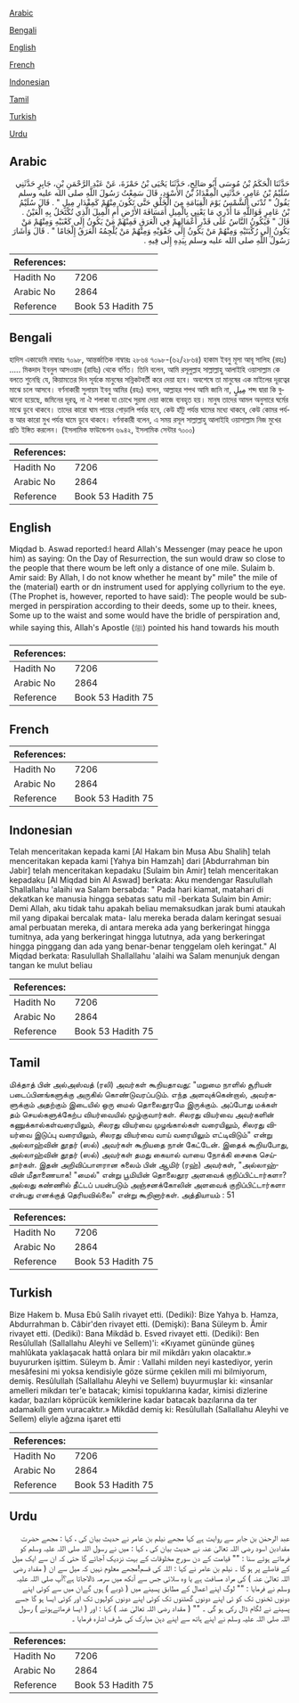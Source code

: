 [Arabic](#arabic)

[Bengali](#bengali)

[English](#english)

[French](#french)

[Indonesian](#indonesian)

[Tamil](#tamil)

[Turkish](#turkish)

[Urdu](#urdu)

## Arabic


<div dir="rtl" lang="ar" style={{fontSize:'larger',backgroundColor:'#f8f9fa',padding:20}}>
حَدَّثَنَا الْحَكَمُ بْنُ مُوسَى أَبُو صَالِحٍ، حَدَّثَنَا يَحْيَى بْنُ حَمْزَةَ، عَنْ عَبْدِ الرَّحْمَنِ بْنِ، جَابِرٍ حَدَّثَنِي سُلَيْمُ بْنُ عَامِرٍ، حَدَّثَنِي الْمِقْدَادُ بْنُ الأَسْوَدِ، قَالَ سَمِعْتُ رَسُولَ اللَّهِ صلى الله عليه وسلم يَقُولُ ‏"‏ تُدْنَى الشَّمْسُ يَوْمَ الْقِيَامَةِ مِنَ الْخَلْقِ حَتَّى تَكُونَ مِنْهُمْ كَمِقْدَارِ مِيلٍ ‏"‏ ‏.‏ قَالَ سُلَيْمُ بْنُ عَامِرٍ فَوَاللَّهِ مَا أَدْرِي مَا يَعْنِي بِالْمِيلِ أَمَسَافَةَ الأَرْضِ أَمِ الْمِيلَ الَّذِي تُكْتَحَلُ بِهِ الْعَيْنُ ‏.‏ قَالَ ‏"‏ فَيَكُونُ النَّاسُ عَلَى قَدْرِ أَعْمَالِهِمْ فِي الْعَرَقِ فَمِنْهُمْ مَنْ يَكُونُ إِلَى كَعْبَيْهِ وَمِنْهُمْ مَنْ يَكُونُ إِلَى رُكْبَتَيْهِ وَمِنْهُمْ مَنْ يَكُونُ إِلَى حَقْوَيْهِ وَمِنْهُمْ مَنْ يُلْجِمُهُ الْعَرَقُ إِلْجَامًا ‏"‏ ‏.‏ قَالَ وَأَشَارَ رَسُولُ اللَّهِ صلى الله عليه وسلم بِيَدِهِ إِلَى فِيهِ ‏.‏
</div>
<div style={{backgroundColor:'#f8f9fa',padding:20, marginBottom: 10}}><table> <thead> <tr> <th>References:</th> <th></th> </tr> </thead> <tbody><tr><td>Hadith No</td><td>7206</td></tr><tr><td>Arabic No</td><td>2864</td></tr><tr><td>Reference</td><td>Book 53 Hadith 75</td></tr></tbody></table></div>

## Bengali


<div dir="ltr" lang="bn" style={{fontSize:'larger',backgroundColor:'#f8f9fa',padding:20}}>
হাদিস একাডেমি নাম্বারঃ ৭০৯৮, আন্তর্জাতিক নাম্বারঃ ২৮৬৪ ৭০৯৮-(৬২/২৮৬৪) হাকাম ইবনু মূসা আবূ সালিহ (রহঃ) ..... মিকদাদ ইবনুল আসওয়াদ (রাযিঃ) থেকে বর্ণিত। তিনি বলেন, আমি রসূলুল্লাহ সাল্লাল্লাহু আলাইহি ওয়াসাল্লাম কে বলতে শুনেছি যে, কিয়ামতের দিন সূর্যকে মানুষের সন্নিকটবর্তী করে দেয়া হবে। অবশেষে তা মানুষের এক মাইলের দূরত্বের মাঝে চলে আসবে। বর্ণনাকারী সুলায়ম ইবনু আমির (রহঃ) বলেন, আল্লাহর শপথ আমি জানি না, مِيلٍ শব্দ দ্বারা কি বুঝানো হয়েছে, জমিনের দূরত্ব, না ঐ শলাকা যা চোখে সুরমা দেয়া কাজে ব্যবহৃত হয়। মানুষ তাদের আমল অনুসারে ঘর্মের মাঝে ডুবে থাকবে। তাদের কারো ঘাম পায়ের গোড়ালি পর্যন্ত হবে, কেউ হাঁটু পর্যন্ত ঘামের মধ্যে থাকবে, কেউ কোমর পর্যন্ত আর কারো মুখ পর্যন্ত ঘামে ডুবে থাকবে। বর্ণনাকারী বলেন, এ সময় রসূল সাল্লাল্লাহু আলাইহি ওয়াসাল্লাম নিজ মুখের প্রতি ইঙ্গিত করলেন। (ইসলামিক ফাউন্ডেশন ৬৯৪২, ইসলামিক সেন্টার ৭০০০)
</div>
<div style={{backgroundColor:'#f8f9fa',padding:20, marginBottom: 10}}><table> <thead> <tr> <th>References:</th> <th></th> </tr> </thead> <tbody><tr><td>Hadith No</td><td>7206</td></tr><tr><td>Arabic No</td><td>2864</td></tr><tr><td>Reference</td><td>Book 53 Hadith 75</td></tr></tbody></table></div>

## English


<div dir="ltr" lang="en" style={{fontSize:'larger',backgroundColor:'#f8f9fa',padding:20}}>
Miqdad b. Aswad reported:I heard Allah's Messenger (may peace he upon him) as saying: On the Day of Resurrection, the sun would draw so close to the people that there woum be left only a distance of one mile. Sulaim b. Amir said: By Allah, I do not know whether he meant by" mile" the mile of the (material) earth or dn instrument used for applying collyrium to the eye. (The Prophet is, however, reported to have said): The people would be submerged in perspiration according to their deeds, some up to their. knees, Some up to the waist and some would have the bridle of perspiration and, while saying this, Allah's Apostle (ﷺ) pointed his hand towards his mouth
</div>
<div style={{backgroundColor:'#f8f9fa',padding:20, marginBottom: 10}}><table> <thead> <tr> <th>References:</th> <th></th> </tr> </thead> <tbody><tr><td>Hadith No</td><td>7206</td></tr><tr><td>Arabic No</td><td>2864</td></tr><tr><td>Reference</td><td>Book 53 Hadith 75</td></tr></tbody></table></div>

## French


<div dir="ltr" lang="fr" style={{fontSize:'larger',backgroundColor:'#f8f9fa',padding:20}}>

</div>
<div style={{backgroundColor:'#f8f9fa',padding:20, marginBottom: 10}}><table> <thead> <tr> <th>References:</th> <th></th> </tr> </thead> <tbody><tr><td>Hadith No</td><td>7206</td></tr><tr><td>Arabic No</td><td>2864</td></tr><tr><td>Reference</td><td>Book 53 Hadith 75</td></tr></tbody></table></div>

## Indonesian


<div dir="ltr" lang="id" style={{fontSize:'larger',backgroundColor:'#f8f9fa',padding:20}}>
Telah menceritakan kepada kami [Al Hakam bin Musa Abu Shalih] telah menceritakan kepada kami [Yahya bin Hamzah] dari [Abdurrahman bin Jabir] telah menceritakan kepadaku [Sulaim bin Amir] telah menceritakan kepadaku [Al Miqdad bin Al Aswad] berkata: Aku mendengar Rasulullah Shallallahu 'alaihi wa Salam bersabda: " Pada hari kiamat, matahari di dekatkan ke manusia hingga sebatas satu mil -berkata Sulaim bin Amir: Demi Allah, aku tidak tahu apakah beliau memaksudkan jarak bumi ataukah mil yang dipakai bercalak mata- lalu mereka berada dalam keringat sesuai amal perbuatan mereka, di antara mereka ada yang berkeringat hingga tumitnya, ada yang berkeringat hingga lututnya, ada yang berkeringat hingga pinggang dan ada yang benar-benar tenggelam oleh keringat." Al Miqdad berkata: Rasulullah Shallallahu 'alaihi wa Salam menunjuk dengan tangan ke mulut beliau
</div>
<div style={{backgroundColor:'#f8f9fa',padding:20, marginBottom: 10}}><table> <thead> <tr> <th>References:</th> <th></th> </tr> </thead> <tbody><tr><td>Hadith No</td><td>7206</td></tr><tr><td>Arabic No</td><td>2864</td></tr><tr><td>Reference</td><td>Book 53 Hadith 75</td></tr></tbody></table></div>

## Tamil


<div dir="ltr" lang="ta" style={{fontSize:'larger',backgroundColor:'#f8f9fa',padding:20}}>
மிக்தாத் பின் அல்அஸ்வத் (ரலி) அவர்கள் கூறியதாவது: "மறுமை நாளில் சூரியன் படைப்பினங்களுக்கு அருகில் கொண்டுவரப்படும். எந்த அளவுக்கென்றால், அவர்களுக்கும் அதற்கும் இடையில் ஒரு மைல் தொலைதூரமே இருக்கும். அப்போது மக்கள் தம் செயல்களுக்கேற்ப வியர்வையில் மூழ்குவார்கள். சிலரது வியர்வை அவர்களின் கணுக்கால்கள்வரையிலும், சிலரது வியர்வை முழங்கால்கள் வரையிலும், சிலரது வியர்வை இடுப்பு வரையிலும், சிலரது வியர்வை வாய் வரையிலும் எட்டிவிடும்" என்று அல்லாஹ்வின் தூதர் (ஸல்) அவர்கள் கூறியதை நான் கேட்டேன். இதைக் கூறியபோது, அல்லாஹ்வின் தூதர் (ஸல்) அவர்கள் தமது கையால் வாயை நோக்கி சைகை செய்தார்கள். இதன் அறிவிப்பாளரான சுலைம் பின் ஆமிர் (ரஹ்) அவர்கள், "அல்லாஹ்வின் மீதாணையாக! "மைல்" என்று பூமியின் தொலைதூர அளவைக் குறிப்பிட்டார்களா? அல்லது கண்ணில் தீட்டப் பயன்படும் அஞ்சனக்கோலின் அளவைக் குறிப்பிட்டார்களா என்பது எனக்குத் தெரியவில்லை" என்று கூறினார்கள். அத்தியாயம் : 51
</div>
<div style={{backgroundColor:'#f8f9fa',padding:20, marginBottom: 10}}><table> <thead> <tr> <th>References:</th> <th></th> </tr> </thead> <tbody><tr><td>Hadith No</td><td>7206</td></tr><tr><td>Arabic No</td><td>2864</td></tr><tr><td>Reference</td><td>Book 53 Hadith 75</td></tr></tbody></table></div>

## Turkish


<div dir="ltr" lang="tr" style={{fontSize:'larger',backgroundColor:'#f8f9fa',padding:20}}>
Bize Hakem b. Musa Ebû Salih rivayet etti. (Dediki): Bize Yahya b. Hamza, Abdurrahman b. Câbir'den rivayet etti. (Demişki): Bana Süleym b. Âmir rivayet etti. (Dediki): Bana Mikdâd b. Esved rivayet etti. (Dediki): Ben Resûlullah (Sallallahu Aleyhi ve Sellem)'i: «Kıyamet gününde güneş mahlûkata yaklaşacak hattâ onlara bir mil mikdârı yakın olacaktır.» buyururken işittim. Süleym b. Âmir : Vallahi milden neyi kastediyor, yerin mesâfesini mi yoksa kendisiyle göze sürme çekilen mili mi bilmiyorum, demiş. Resûlullah (Sallallahu Aleyhi ve Sellem) buyurmuşlar ki: «insanlar amelleri mikdarı ter'e batacak; kimisi topuklarına kadar, kimisi dizlerine kadar, bazıları köprücük kemiklerine kadar batacak bazılarına da ter adamakıllı gem vuracaktır.» Mikdâd demiş ki: Resûlullah (Sallallahu Aleyhi ve Sellem) eliyle ağzına işaret etti
</div>
<div style={{backgroundColor:'#f8f9fa',padding:20, marginBottom: 10}}><table> <thead> <tr> <th>References:</th> <th></th> </tr> </thead> <tbody><tr><td>Hadith No</td><td>7206</td></tr><tr><td>Arabic No</td><td>2864</td></tr><tr><td>Reference</td><td>Book 53 Hadith 75</td></tr></tbody></table></div>

## Urdu


<div dir="rtl" lang="ur" style={{fontSize:'larger',backgroundColor:'#f8f9fa',padding:20}}>
عبد الرحمٰن بن جابر سے روایت ہے کہا مجھے نیلم بن عامر نے حدیث بیان کی ، کہا : مجھے حضرت مقدادبن اسود رضی اللہ تعالیٰ عنہ نے حدیث بیان کی ، کہا : میں نے رسول اللہ صلی اللہ علیہ وسلم کو فرماتے ہوئے سنا : "" قیامت کے دن سورج مخلوقات کے بہت نزدیک آجائے گا حتی کہ ان سے ایک میل کے فاصلے پر ہو گا ۔ نیلم بن عامر نے کہا : اللہ کی قسم!مجھے معلوم نہیں کہ میل سے ان ( مقداد رضی اللہ تعالیٰ عنہ ) کی مراد مسافت ہے یا وہ سلائی جس سے آنکھ میں سرمہ ڈالاجاتا ہے؟آپ صلی اللہ علیہ وسلم نے فرمایا : "" لوگ اپنے اعمال کے مطابق پسینے میں ( ڈوبے ) ہوں گےان میں سے کوئی اپنے دونوں ٹخنوں تک کو ئی اپنے دونوں گھٹنوں تک کوئی اپنے دونوں کولہوں تک اور کوئی ایسا ہو گا جسے پسینے نے لگام ڈال رکی ہو گی ۔ "" ( مقداد رضی اللہ تعالیٰ عنہ ) کہا : اور ( ایسا فرماتےہوئے ) رسول اللہ صلی اللہ علیہ وسلم نے اپنے ہاتھ سے اپنے دہن مبارک کی طرف اشارہ فرمایا ۔
</div>
<div style={{backgroundColor:'#f8f9fa',padding:20, marginBottom: 10}}><table> <thead> <tr> <th>References:</th> <th></th> </tr> </thead> <tbody><tr><td>Hadith No</td><td>7206</td></tr><tr><td>Arabic No</td><td>2864</td></tr><tr><td>Reference</td><td>Book 53 Hadith 75</td></tr></tbody></table></div>
